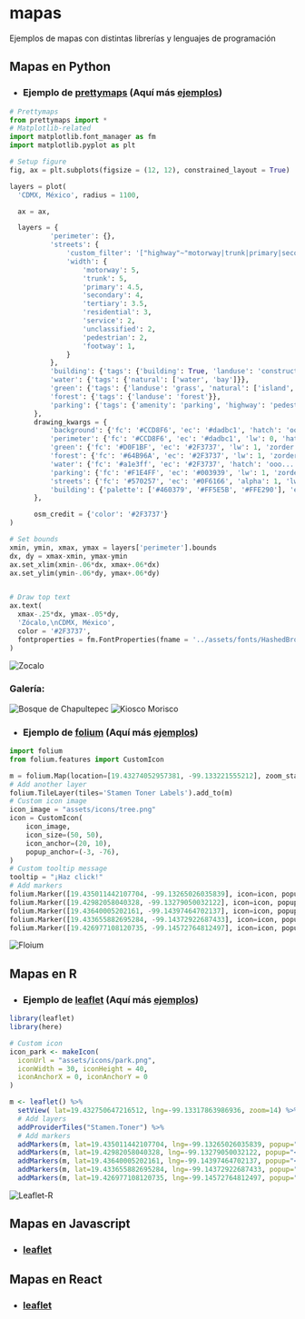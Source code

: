 # mapas
Ejemplos de mapas con distintas librerías y lenguajes de programación

## Mapas en Python

  * ### Ejemplo de [prettymaps](https://github.com/marceloprates/prettymaps) (Aquí más [ejemplos](https://github.com/fer-aguirre/mapas/blob/master/notebooks/ejemplosPrettymaps.ipynb))
 
  ```python
# Prettymaps
from prettymaps import *
# Matplotlib-related
import matplotlib.font_manager as fm
import matplotlib.pyplot as plt

# Setup figure
fig, ax = plt.subplots(figsize = (12, 12), constrained_layout = True)

layers = plot(
    'CDMX, México', radius = 1100,

    ax = ax,

    layers = {
            'perimeter': {},
            'streets': {
                'custom_filter': '["highway"~"motorway|trunk|primary|secondary|tertiary|residential|service|unclassified|pedestrian|footway"]',
                'width': {
                    'motorway': 5,
                    'trunk': 5,
                    'primary': 4.5,
                    'secondary': 4,
                    'tertiary': 3.5,
                    'residential': 3,
                    'service': 2,
                    'unclassified': 2,
                    'pedestrian': 2,
                    'footway': 1,
                }
            },
            'building': {'tags': {'building': True, 'landuse': 'construction'}, 'union': False},
            'water': {'tags': {'natural': ['water', 'bay']}},
            'green': {'tags': {'landuse': 'grass', 'natural': ['island', 'wood'], 'leisure': 'park'}},
            'forest': {'tags': {'landuse': 'forest'}},
            'parking': {'tags': {'amenity': 'parking', 'highway': 'pedestrian', 'man_made': 'pier'}}
        },
        drawing_kwargs = {
            'background': {'fc': '#CCD8F6', 'ec': '#dadbc1', 'hatch': 'ooo...', 'zorder': -1},
            'perimeter': {'fc': '#CCD8F6', 'ec': '#dadbc1', 'lw': 0, 'hatch': 'ooo...',  'zorder': 0},
            'green': {'fc': '#D0F1BF', 'ec': '#2F3737', 'lw': 1, 'zorder': 1},
            'forest': {'fc': '#64B96A', 'ec': '#2F3737', 'lw': 1, 'zorder': 1},
            'water': {'fc': '#a1e3ff', 'ec': '#2F3737', 'hatch': 'ooo...', 'hatch_c': '#85c9e6', 'lw': 1, 'zorder': 2},
            'parking': {'fc': '#F1E4FF', 'ec': '#003939', 'lw': 1, 'zorder': 3},
            'streets': {'fc': '#570257', 'ec': '#0F6166', 'alpha': 1, 'lw': 0, 'zorder': 3},
            'building': {'palette': ['#460379', '#FF5E5B', '#FFE290'], 'ec': '#050030', 'lw': .5, 'zorder': 4},
        },

        osm_credit = {'color': '#2F3737'}
)

# Set bounds
xmin, ymin, xmax, ymax = layers['perimeter'].bounds
dx, dy = xmax-xmin, ymax-ymin
ax.set_xlim(xmin-.06*dx, xmax+.06*dx)
ax.set_ylim(ymin-.06*dy, ymax+.06*dy)


# Draw top text
ax.text(
    xmax-.25*dx, ymax-.05*dy,
    'Zócalo,\nCDMX, México',
    color = '#2F3737',
    fontproperties = fm.FontProperties(fname = '../assets/fonts/HashedBrowns-WyJgn.ttf', size = 40)
)
```
 
  ![Zocalo](https://github.com/fer-aguirre/mapas/blob/master/prints/zocalo.png)
  
  ### Galería:
  
  ![Bosque de Chapultepec](https://github.com/fer-aguirre/mapas/blob/master/prints/bosque-chapultepec.png)
  ![Kiosco Morisco](https://github.com/fer-aguirre/mapas/blob/master/prints/kiosco-morisco.png)


 * ### Ejemplo de [folium](https://github.com/python-visualization/folium) (Aquí más [ejemplos](https://github.com/fer-aguirre/mapas/blob/master/mapaFolium.py))

```python
import folium
from folium.features import CustomIcon

m = folium.Map(location=[19.43274052957381, -99.133221555212], zoom_start=16, tiles="Stamen Watercolor", attr= '&copy; <a href="https://www.openstreetmap.org/copyright">OpenStreetMap</a> contributors &copy; <a href="https://carto.com/attributions">CARTO</a>')
# Add another layer
folium.TileLayer(tiles='Stamen Toner Labels').add_to(m)
# Custom icon image
icon_image = "assets/icons/tree.png"
icon = CustomIcon(
    icon_image,
    icon_size=(50, 50),
    icon_anchor=(20, 10),
    popup_anchor=(-3, -76),
)
# Custom tooltip message
tooltip = "¡Haz click!"
# Add markers
folium.Marker([19.435011442107704, -99.13265026035839], icon=icon, popup="<b>Parque República de Guatemala</b>", tooltip=tooltip).add_to(m)
folium.Marker([19.42982058040328, -99.13279050032122], icon=icon, popup="<b>Parque Francisco Primo De Verdad Y Ramos</b>", tooltip=tooltip).add_to(m)
folium.Marker([19.43640005202161, -99.14397464702137], icon=icon, popup="<b>Alameda Central</b>", tooltip=tooltip).add_to(m)
folium.Marker([19.433655882695284, -99.14372922687433], icon=icon, popup="<b>Parque Santos Degollado</b>", tooltip=tooltip).add_to(m)
folium.Marker([19.426977108120735, -99.14572764812497], icon=icon, popup="<b>Parque Pujibet</b>", tooltip=tooltip).add_to(m)
```

  ![Floium](https://github.com/fer-aguirre/mapas/blob/master/prints/folium-python.png)


## Mapas en R

 * ### Ejemplo de [leaflet](https://github.com/rstudio/leaflet) (Aquí más [ejemplos](https://github.com/fer-aguirre/mapas/blob/master/mapaLeaflet.R))

```R
library(leaflet)
library(here)

# Custom icon
icon_park <- makeIcon(
  iconUrl = "assets/icons/park.png",
  iconWidth = 30, iconHeight = 40,
  iconAnchorX = 0, iconAnchorY = 0
)

m <- leaflet() %>% 
  setView( lat=19.432750647216512, lng=-99.13317863986936, zoom=14) %>%
  # Add layers
  addProviderTiles("Stamen.Toner") %>%
  # Add markers
  addMarkers(m, lat=19.435011442107704, lng=-99.13265026035839, popup="<b>Parque República de Guatemala</b>", icon=icon_park) %>%
  addMarkers(m, lat=19.42982058040328, lng=-99.13279050032122, popup="<b>Parque Francisco Primo De Verdad Y Ramos</b>", icon=icon_park) %>%
  addMarkers(m, lat=19.43640005202161, lng=-99.14397464702137, popup="<b>Alameda Central</b>", icon=icon_park) %>%
  addMarkers(m, lat=19.433655882695284, lng=-99.14372922687433, popup="<b>Parque Santos Degollado</b>", icon=icon_park) %>%
  addMarkers(m, lat=19.426977108120735, lng=-99.14572764812497, popup="<b>Parque Pujibet</b>", icon=icon_park)
```

![Leaflet-R](https://github.com/fer-aguirre/mapas/blob/master/prints/leaflet-r.png)

## Mapas en Javascript

  * ### [leaflet](https://github.com/Leaflet/Leaflet)

## Mapas en React

  * ### [leaflet](https://github.com/PaulLeCam/react-leaflet)

